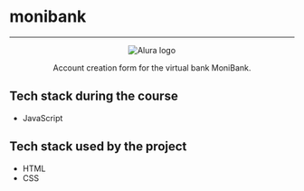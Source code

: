 # monibank

<hr>

<p align="center"> <img src="https://github.com/MonicaHillman/aluraplay-requisicoes/blob/main/img/logo.png" alt="Alura logo"> </p>
<p align="center">Account creation form for the virtual bank MoniBank.</p>

## Tech stack during the course
* JavaScript

## Tech stack used by the project
* HTML
* CSS
